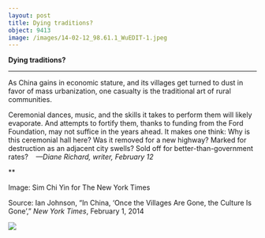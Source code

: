 ```yaml
---
layout: post
title: Dying traditions?
object: 9413
image: /images/14-02-12_98.61.1_WuEDIT-1.jpeg
---
```

**Dying traditions?**

****

As China gains in economic stature, and its villages get turned to dust in favor of mass urbanization, one casualty is the traditional art of rural communities.

Ceremonial dances, music, and the skills it takes to perform them will likely evaporate. And attempts to fortify them, thanks to funding from the Ford Foundation, may not suffice in the years ahead. It makes one think: Why is this ceremonial hall here? Was it removed for a new highway? Marked for destruction as an adjacent city swells? Sold off for better-than-government rates?    *—Diane Richard, writer, February 12*

**

Image: Sim Chi Yin for The New York Times

Source: Ian Johnson, “In China, ‘Once the Villages Are Gone, the Culture Is Gone’,” *New York Times*, February 1, 2014

![]({{siteurl.base}}/images/14-02-12_98.61.1_WuEDIT-1.jpeg)
